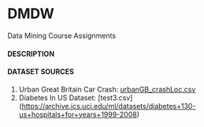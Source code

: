 # DMDW
Data Mining Course Assignments 

#### DESCRIPTION

#### DATASET SOURCES
1. Urban Great Britain Car Crash: [urbanGB_crashLoc.csv](https://archive.ics.uci.edu/ml/datasets/UrbanGB%2C+urban+road+accidents+coordinates+labelled+by+the+urban+center)
2. Diabetes In US Dataset: [test3.csv] (https://archive.ics.uci.edu/ml/datasets/diabetes+130-us+hospitals+for+years+1999-2008)
